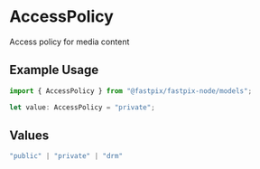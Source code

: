 # AccessPolicy

Access policy for media content

## Example Usage

```typescript
import { AccessPolicy } from "@fastpix/fastpix-node/models";

let value: AccessPolicy = "private";
```

## Values

```typescript
"public" | "private" | "drm"
```